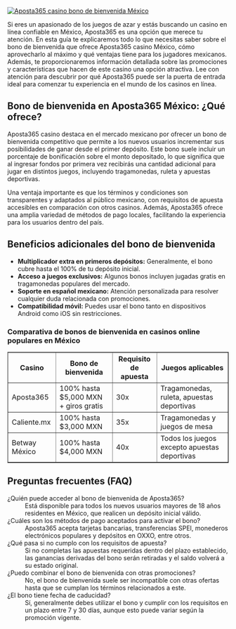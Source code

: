 [![Aposta365 casino bono de bienvenida México](https://123-caf.pages.dev/gitsignup.png)](https://vrmoo.ru/Bt82HjjY)

<p>Si eres un apasionado de los juegos de azar y estás buscando un casino en línea confiable en México, Aposta365 es una opción que merece tu atención. En esta guía te explicaremos todo lo que necesitas saber sobre el bono de bienvenida que ofrece Aposta365 casino México, cómo aprovecharlo al máximo y qué ventajas tiene para los jugadores mexicanos. Además, te proporcionaremos información detallada sobre las promociones y características que hacen de este casino una opción atractiva. Lee con atención para descubrir por qué Aposta365 puede ser la puerta de entrada ideal para comenzar tu experiencia en el mundo de los casinos en línea.</p>  <h2>Bono de bienvenida en Aposta365 México: ¿Qué ofrece?</h2> <p>Aposta365 casino destaca en el mercado mexicano por ofrecer un bono de bienvenida competitivo que permite a los nuevos usuarios incrementar sus posibilidades de ganar desde el primer depósito. Este bono suele incluir un porcentaje de bonificación sobre el monto depositado, lo que significa que al ingresar fondos por primera vez recibirás una cantidad adicional para jugar en distintos juegos, incluyendo tragamonedas, ruleta y apuestas deportivas.</p> <p>Una ventaja importante es que los términos y condiciones son transparentes y adaptados al público mexicano, con requisitos de apuesta accesibles en comparación con otros casinos. Además, Aposta365 ofrece una amplia variedad de métodos de pago locales, facilitando la experiencia para los usuarios dentro del país.</p>  <h2>Beneficios adicionales del bono de bienvenida</h2> <ul> <li><strong>Multiplicador extra en primeros depósitos:</strong> Generalmente, el bono cubre hasta el 100% de tu depósito inicial.</li> <li><strong>Acceso a juegos exclusivos:</strong> Algunos bonos incluyen jugadas gratis en tragamonedas populares del mercado.</li> <li><strong>Soporte en español mexicano:</strong> Atención personalizada para resolver cualquier duda relacionada con promociones.</li> <li><strong>Compatibilidad móvil:</strong> Puedes usar el bono tanto en dispositivos Android como iOS sin restricciones.</li> </ul>  <h3>Comparativa de bonos de bienvenida en casinos online populares en México</h3> <table border="1" cellpadding="8" cellspacing="0" style="border-collapse: collapse; width: 100%;"> <thead> <tr> <th>Casino</th> <th>Bono de bienvenida</th> <th>Requisito de apuesta</th> <th>Juegos aplicables</th> </tr> </thead> <tbody> <tr> <td>Aposta365</td> <td>100% hasta $5,000 MXN + giros gratis</td> <td>30x</td> <td>Tragamonedas, ruleta, apuestas deportivas</td> </tr> <tr> <td>Caliente.mx</td> <td>100% hasta $3,000 MXN</td> <td>35x</td> <td>Tragamonedas y juegos de mesa</td> </tr> <tr> <td>Betway México</td> <td>100% hasta $4,000 MXN</td> <td>40x</td> <td>Todos los juegos excepto apuestas deportivas</td> </tr> </tbody> </table>  <h2>Preguntas frecuentes (FAQ)</h2> <dl>   <dt>¿Quién puede acceder al bono de bienvenida de Aposta365?</dt>   <dd>Está disponible para todos los nuevos usuarios mayores de 18 años residentes en México, que realicen un depósito inicial válido.</dd>      <dt>¿Cuáles son los métodos de pago aceptados para activar el bono?</dt>   <dd>Aposta365 acepta tarjetas bancarias, transferencias SPEI, monederos electrónicos populares y depósitos en OXXO, entre otros.</dd>      <dt>¿Qué pasa si no cumplo con los requisitos de apuesta?</dt>   <dd>Si no completas las apuestas requeridas dentro del plazo establecido, las ganancias derivadas del bono serán retiradas y el saldo volverá a su estado original.</dd>      <dt>¿Puedo combinar el bono de bienvenida con otras promociones?</dt>   <dd>No, el bono de bienvenida suele ser incompatible con otras ofertas hasta que se cumplan los términos relacionados a este.</dd>      <dt>¿El bono tiene fecha de caducidad?</dt>   <dd>Sí, generalmente debes utilizar el bono y cumplir con los requisitos en un plazo entre 7 y 30 días, aunque esto puede variar según la promoción vigente.</dd> </dl>
